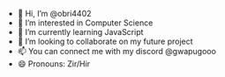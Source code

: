 - 👋 Hi, I’m @obri4402
- 👀 I’m interested in Computer Science
- 🌱 I’m currently learning JavaScript
- 💞️ I’m looking to collaborate on my future project
- 📫 You can connect me with my discord @gwapugooo
- 😄 Pronouns: Zir/Hir

<!---
obri4402/obri4402 is a ✨ special ✨ repository because its `README.md` (this file) appears on your GitHub profile.
You can click the Preview link to take a look at your changes.
--->
